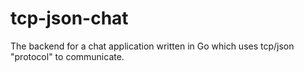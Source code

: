 # tcp-json-chat

The backend for a chat application written in Go which uses tcp/json "protocol" to communicate.
